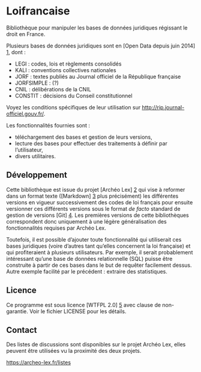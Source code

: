Loifrancaise
============

Bibliothèque pour manipuler les bases de données juridiques régissant le droit en France.

Plusieurs bases de données juridiques sont en [Open Data depuis juin 2014] [1], dont :
- LEGI : codes, lois et règlements consolidés
- KALI : conventions collectives nationales
- JORF : textes publiés au Journal officiel de la République française
- JORFSIMPLE : (?)
- CNIL : délibérations de la CNIL
- CONSTIT : décisions du Conseil constitutionnel

Voyez les conditions spécifiques de leur utilisation sur http://rip.journal-officiel.gouv.fr/.

Les fonctionnalités fournies sont :
- téléchargement des bases et gestion de leurs versions,
- lecture des bases pour effectuer des traitements à définir par l’utilisateur,
- divers utilitaires.

[1]: https://www.etalab.gouv.fr/les-bases-legi-kali-et-circulaires-sont-disponibles-en-open-data-sur-data-gouv-fr-sous-licence-ouverte

Développement
-------------

Cette bibliothèque est issue du projet [Archéo Lex] [2] qui vise à reformer dans un format texte ([Markdown] [3] plus précisément) les différentes versions en vigueur successivement des codes de loi français pour ensuite versionner ces différents versions sous le format _de facto_ standard de gestion de versions [Git] [4]. Les premières versions de cette bibliothèques correspondent donc uniquement à une légère généralisation des fonctionnalités requises par Archéo Lex.

Toutefois, il est possible d’ajouter toute fonctionnalité qui utiliserait ces bases juridiques (voire d’autres tant qu’elles concernent la loi française) et qui profiteraient à plusieurs utilisateurs. Par exemple, il serait probablement intéressant qu’une base de données relationnelle (SQL) puisse être construite à partir de ces bases dans le but de requêter facilement dessus. Autre exemple facilité par le précédent : extraire des statistiques.

[2]: https://archeo-lex.fr/
[3]: http://daringfireball.net/projects/markdown/
[4]: http://www.git-scm.org/

Licence
-------

Ce programme est sous licence [WTFPL 2.0] [5] avec clause de non-garantie. Voir le fichier LICENSE pour les détails.

[5]: http://www.wtfpl.net/

Contact
-------

Des listes de discussions sont disponibles sur le projet Archéo Lex, elles peuvent être utilisées vu la proximité des deux projets.

https://archeo-lex.fr/listes

